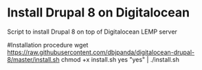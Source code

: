 # Install Drupal 8 on Digitalocean
Script to install Drupal 8 on top of Digitalocean LEMP server

#Installation procedure
wget https://raw.githubusercontent.com/dbjpanda/digitalocean-drupal-8/master/install.sh
chmod +x install.sh
yes "yes" |  ./install.sh
